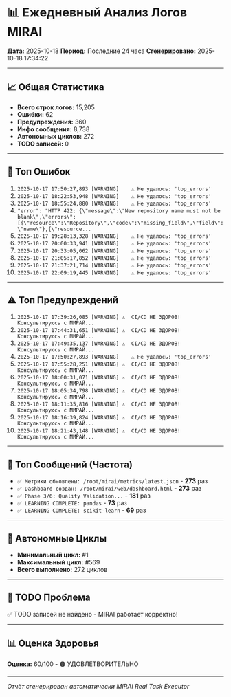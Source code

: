 # 📊 Ежедневный Анализ Логов MIRAI

**Дата:** 2025-10-18
**Период:** Последние 24 часа
**Сгенерировано:** 2025-10-18 17:34:22

---

## 📈 Общая Статистика

- **Всего строк логов:** 15,205
- **Ошибки:** 62
- **Предупреждения:** 360
- **Инфо сообщения:** 8,738
- **Автономных циклов:** 272
- **TODO записей:** 0

---

## 🔴 Топ Ошибок

1. `2025-10-17 17:50:27,893 [WARNING]    ⚠️ Не удалось: 'top_errors'`
2. `2025-10-17 18:22:53,948 [WARNING]    ⚠️ Не удалось: 'top_errors'`
3. `2025-10-17 18:55:24,880 [WARNING]    ⚠️ Не удалось: 'top_errors'`
4. `"error": "HTTP 422: {\"message\":\"New repository name must not be blank\",\"errors\":[{\"resource\":\"Repository\",\"code\":\"missing_field\",\"field\":\"name\"},{\"resource...`
5. `2025-10-17 19:28:13,328 [WARNING]    ⚠️ Не удалось: 'top_errors'`
6. `2025-10-17 20:00:33,941 [WARNING]    ⚠️ Не удалось: 'top_errors'`
7. `2025-10-17 20:33:05,062 [WARNING]    ⚠️ Не удалось: 'top_errors'`
8. `2025-10-17 21:05:17,852 [WARNING]    ⚠️ Не удалось: 'top_errors'`
9. `2025-10-17 21:37:21,714 [WARNING]    ⚠️ Не удалось: 'top_errors'`
10. `2025-10-17 22:09:19,445 [WARNING]    ⚠️ Не удалось: 'top_errors'`

---

## ⚠️ Топ Предупреждений

1. `2025-10-17 17:39:26,085 [WARNING] ⚠️  CI/CD НЕ ЗДОРОВ! Консультируюсь с МИРАЙ...`
2. `2025-10-17 17:44:31,651 [WARNING] ⚠️  CI/CD НЕ ЗДОРОВ! Консультируюсь с МИРАЙ...`
3. `2025-10-17 17:49:35,137 [WARNING] ⚠️  CI/CD НЕ ЗДОРОВ! Консультируюсь с МИРАЙ...`
4. `2025-10-17 17:50:27,893 [WARNING]    ⚠️ Не удалось: 'top_errors'`
5. `2025-10-17 17:55:28,251 [WARNING] ⚠️  CI/CD НЕ ЗДОРОВ! Консультируюсь с МИРАЙ...`
6. `2025-10-17 18:00:31,071 [WARNING] ⚠️  CI/CD НЕ ЗДОРОВ! Консультируюсь с МИРАЙ...`
7. `2025-10-17 18:05:34,798 [WARNING] ⚠️  CI/CD НЕ ЗДОРОВ! Консультируюсь с МИРАЙ...`
8. `2025-10-17 18:11:35,816 [WARNING] ⚠️  CI/CD НЕ ЗДОРОВ! Консультируюсь с МИРАЙ...`
9. `2025-10-17 18:16:39,824 [WARNING] ⚠️  CI/CD НЕ ЗДОРОВ! Консультируюсь с МИРАЙ...`
10. `2025-10-17 18:21:43,148 [WARNING] ⚠️  CI/CD НЕ ЗДОРОВ! Консультируюсь с МИРАЙ...`

---

## 💬 Топ Сообщений (Частота)

- `✅ Метрики обновлены: /root/mirai/metrics/latest.json` - **273** раз
- `✅ Dashboard создан: /root/mirai/web/dashboard.html` - **273** раз
- `✅ Phase 3/6: Quality Validation...` - **181** раз
- `✅ LEARNING COMPLETE: pandas` - **73** раз
- `✅ LEARNING COMPLETE: scikit-learn` - **69** раз

---

## 🔄 Автономные Циклы

- **Минимальный цикл:** #1
- **Максимальный цикл:** #569
- **Всего выполнено:** 272 циклов

---

## 🚨 TODO Проблема

✅ TODO записей не найдено - MIRAI работает корректно!

---

## 📊 Оценка Здоровья

**Оценка:** 60/100 - 🟠 УДОВЛЕТВОРИТЕЛЬНО

---

*Отчёт сгенерирован автоматически MIRAI Real Task Executor*

